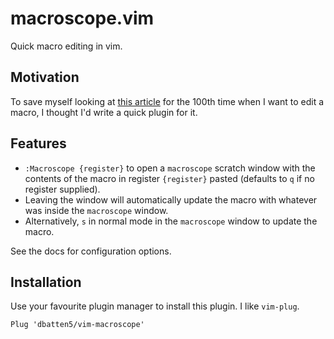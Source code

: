 # macroscope.vim

Quick macro editing in vim.

## Motivation

To save myself looking at [this
article](https://thoughtbot.com/blog/how-to-edit-an-existing-vim-macro) for the
100th time when I want to edit a macro, I thought I'd write a quick plugin for
it.

## Features

- `:Macroscope {register}` to open a `macroscope` scratch window with the
  contents of the macro in register `{register}` pasted (defaults to `q` if
  no register supplied).
- Leaving the window will automatically update the macro with whatever was
  inside the `macroscope` window.
- Alternatively, `s` in normal mode in the `macroscope` window to update the
  macro.

See the docs for configuration options.

## Installation

Use your favourite plugin manager to install this plugin. I like `vim-plug`.

```
Plug 'dbatten5/vim-macroscope'
```
